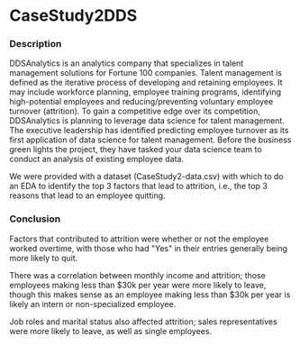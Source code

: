 # CaseStudy2DDS
### Description
DDSAnalytics is an analytics company that specializes in talent management solutions for Fortune 100 companies. Talent management is defined as the iterative process of developing and retaining employees. It may include workforce planning, employee training programs, identifying high-potential employees and reducing/preventing voluntary employee turnover (attrition). To gain a competitive edge over its competition, DDSAnalytics is planning to leverage data science for talent management. The executive leadership has identified predicting employee turnover as its first application of data science for talent management. Before the business green lights the project, they have tasked your data science team to conduct an analysis of existing employee data.

We were provided with a dataset (CaseStudy2-data.csv) with which to do an EDA to identify the top 3 factors that lead to attrition, i.e., the top 3 reasons that lead to an employee quitting. 

### Conclusion
Factors that contributed to attrition were whether or not the employee worked overtime, with those who had "Yes" in their entries generally being more likely to quit.

There was a correlation between monthly income and attrition; those employees making less than $30k per year were more likely to leave, though this makes sense as an employee making less than $30k per year is likely an intern or non-specialized employee.

Job roles and marital status also affected attrition; sales representatives were more likely to leave, as well as single employees.
